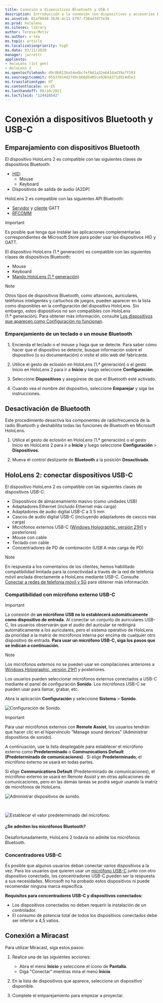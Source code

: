 ```yaml
---
title: Conexión a dispositivos Bluetooth y USB-C
description: Introducción a la conexión con dispositivos y accesorios Bluetooth y USB-C desde dispositivos HoloLens de realidad mixta.
ms.assetid: 01af0848-3b36-4c13-b797-f38ad3977e30
ms.prod: hololens
ms.sitesec: library
author: Teresa-Motiv
ms.author: v-tea
ms.topic: article
ms.localizationpriority: high
ms.date: 03/11/2020
manager: jarrettr
appliesto:
- HoloLens (1st gen)
- HoloLens 2
ms.openlocfilehash: d9c8b813ba54edbcfef8d1a32e641dad39a7f193
ms.sourcegitcommit: 05537014d27d9cb60d5485ce93654371d914d5e3
ms.translationtype: HT
ms.contentlocale: es-ES
ms.lasthandoff: 09/10/2021
ms.locfileid: "124428542"
---
```

# <a name="connect-to-bluetooth-and-usb-c-devices"></a>Conexión a dispositivos Bluetooth y USB-C

## <a name="pair-bluetooth-devices"></a>Emparejamiento con dispositivos Bluetooth

El dispositivo HoloLens 2 es compatible con las siguientes clases de dispositivos Bluetooth:

- [HID](/windows-hardware/drivers/hid/):
    - Mouse
    - Keyboard
- Dispositivos de salida de audio (A2DP)

HoloLens 2 es compatible con las siguientes API Bluetooth:
- [Servidor](/windows/uwp/devices-sensors/gatt-server) y [cliente](/windows/uwp/devices-sensors/gatt-client) GATT
- [RFCOMM](/windows/uwp/devices-sensors/send-or-receive-files-with-rfcomm)
>[!IMPORTANT]
> Es posible que tenga que instalar las aplicaciones complementarias correspondientes de Microsoft Store para poder usar los dispositivos HID y GATT.

El dispositivo HoloLens (1.ª generación) es compatible con las siguientes clases de dispositivos Bluetooth:

- Mouse
- Keyboard
- [Mando HoloLens (1.ª generación)](hololens1-clicker.md)

> [!NOTE]
> Otros tipos de dispositivos Bluetooth, como altavoces, auriculares, teléfonos inteligentes y cartuchos de juegos, pueden aparecer en la lista como disponibles en la configuración del dispositivo HoloLens. Sin embargo, estos dispositivos no son compatibles con HoloLens (1.ª generación). Para obtener más información, consulte [Los dispositivos que aparecen como Configuración no funcionan](hololens-troubleshooting.md#devices-listed-as-available-in-settings-dont-work).

### <a name="pair-a-bluetooth-keyboard-or-mouse"></a>Emparejamiento de un teclado o un mouse Bluetooth

1. Encienda el teclado o el mouse y haga que se detecte. Para saber cómo hacer que el dispositivo se detecte, busque información sobre el dispositivo (o su documentación) o visite el sitio web del fabricante.

1. Utilice el gesto de eclosión en HoloLens (1.ª generación) o el gesto Inicio en HoloLens 2 para ir a **Inicio** y luego seleccione **Configuración**.

1. Seleccione **Dispositivos** y asegúrese de que el Bluetooth esté activado.  

1. Cuando vea el nombre del dispositivo, seleccione **Emparejar** y siga las instrucciones.

## <a name="disable-bluetooth"></a>Desactivación de Bluetooth

Este procedimiento desactiva los componentes de radiofrecuencia de la radio Bluetooth y deshabilita todas las funciones de Bluetooth en Microsoft HoloLens.

1. Utilice el gesto de eclosión en HoloLens (1.ª generación) o el gesto Inicio en HoloLens 2 para ir a **Inicio** y luego seleccione **Configuración** > **Dispositivos**.

1. Mueva el control deslizante de **Bluetooth** a la posición **Desactivado**.

## <a name="hololens-2-connect-usb-c-devices"></a>HoloLens 2: conectar dispositivos USB-C

El dispositivo HoloLens 2 es compatible con las siguientes clases de dispositivos USB-C:

- Dispositivos de almacenamiento masivo (como unidades USB)
- Adaptadores Ethernet (incluido Ethernet más carga)
- Adaptadores de audio digital USB-C a 3 5 mm
- Cascos de audio digital USB-C (incluyendo adaptadores de cascos más carga)
- Micrófonos externos USB-C ([Windows Holographic, versión 21H1](hololens-release-notes.md#windows-holographic-version-21h1) y posteriores)
- Mouse con cable
- Teclado con cable
- Concentradores de PD de combinación (USB A más carga de PD)


> [!NOTE]
> En respuesta a los comentarios de los clientes, hemos habilitado compatibilidad limitada para la conectividad a través de la red de telefonía móvil anclada directamente a HoloLens mediante USB-C. Consulte [Conectar a redes de telefonía móvil y 5G](hololens-cellular.md) para obtener más información.

### <a name="usb-c-external-microphone-support"></a>Compatibilidad con micrófono externo USB-C

> [!IMPORTANT]
> La conexión de **un micrófono USB no lo establecerá automáticamente como dispositivo de entrada**. Al conectar un conjunto de auriculares USB-C, los usuarios observarán que el audio del auricular se redirigirá automáticamente a los auriculares, pero el sistema operativo de HoloLens da prioridad a la matriz de micrófonos interna por encima de cualquier otro dispositivo de entrada. **Para usar un micrófono USB-C, siga los pasos que se indican a continuación.**

> [!NOTE]
> Los micrófonos externos no se pueden usar en compilaciones anteriores a [Windows Holographic, versión 21H1](hololens-release-notes.md#windows-holographic-version-21h1) y posteriores. 

Los usuarios pueden seleccionar micrófonos externos conectados a USB-C mediante el panel de configuración **Sonido**. Los micrófonos USB-C se pueden usar para llamar, grabar, etc.

Abra la aplicación **Configuración** y seleccione **Sistema** > **Sonido**.

![Configuración de Sonido.](images/usbc-mic-1.jpg)

> [!IMPORTANT]
> Para usar micrófonos externos con **Remote Assist**, los usuarios tendrán que hacer clic en el hipervínculo "Manage sound devices" (Administrar dispositivos de sonido).
>
> A continuación, use la lista desplegable para establecer el micrófono externo como **Predeterminado** o **Communications Default (Predeterminado de comunicaciones)** . Si elige **Predeterminado**, el micrófono externo se usará en todas partes.
>
> Si elige **Communications Default** (Predeterminado de comunicaciones), el micrófono externo se usará en Remote Assist y en otras aplicaciones de comunicaciones, pero en las demás tareas se podrá seguir usando la matriz de micrófonos de HoloLens.

![Administrar dispositivos de sonido.](images/usbc-mic-2.png)

<br>

![Establecer el valor predeterminado del micrófono.](images/usbc-mic-3.jpg)

#### <a name="what-about-bluetooth-microphone-support"></a>¿Se admiten los micrófonos Bluetooth?

Desafortunadamente, HoloLens 2 todavía no admite los micrófonos Bluetooth.

### <a name="usb-c-hubs"></a>Concentradores USB-C

Es posible que algunos usuarios deban conectar varios dispositivos a la vez. Para los usuarios que quieren usar un [micrófono USB-C](#usb-c-external-microphone-support) junto con otro dispositivo conectado, los concentradores USB-C pueden ser la respuesta a sus necesidades. Microsoft no ha probado estos dispositivos ni puede recomendar ninguna marca específica.

**Requisitos para concentradores USB-C y dispositivos conectados:**

- Los dispositivos conectados no deben requerir la instalación de un controlador.
- El consumo de potencia total de todos los dispositivos conectados debe ser inferior a 4,5 vatios.

## <a name="connect-to-miracast"></a>Conexión a Miracast

Para utilizar Miracast, siga estos pasos:

1. Realice una de las siguientes acciones:  

   - Abra el menú **Inicio** y seleccione el icono de **Pantalla**.
   - Diga "Conectar" mientras mira el menú **Inicio**.  

1. En la lista de dispositivos que aparece, seleccione un dispositivo disponible.

1. Complete el emparejamiento para empezar a proyectar.
